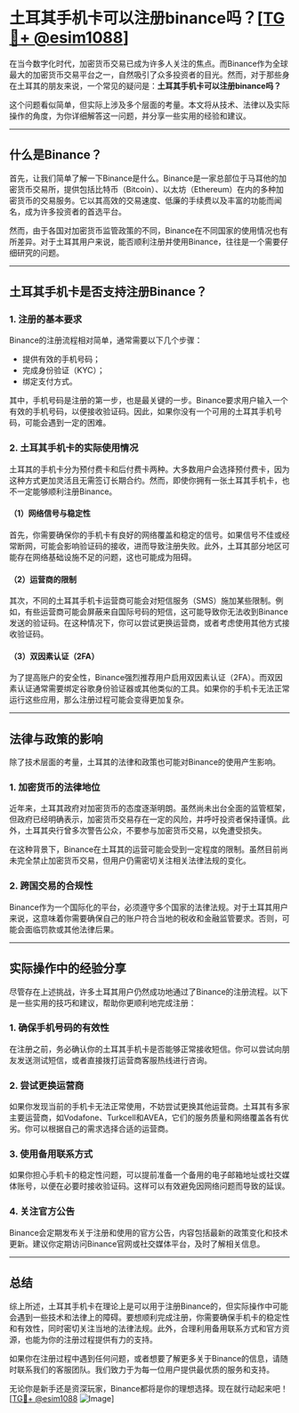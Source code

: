 # 土耳其手机卡可以注册binance吗？[[TG💪+ @esim1088](https://t.me/s/esim1088)]

在当今数字化时代，加密货币交易已成为许多人关注的焦点。而Binance作为全球最大的加密货币交易平台之一，自然吸引了众多投资者的目光。然而，对于那些身在土耳其的朋友来说，一个常见的疑问是：**土耳其手机卡可以注册binance吗？**

这个问题看似简单，但实际上涉及多个层面的考量。本文将从技术、法律以及实际操作的角度，为你详细解答这一问题，并分享一些实用的经验和建议。

---

## 什么是Binance？

首先，让我们简单了解一下Binance是什么。Binance是一家总部位于马耳他的加密货币交易所，提供包括比特币（Bitcoin）、以太坊（Ethereum）在内的多种加密货币的交易服务。它以其高效的交易速度、低廉的手续费以及丰富的功能而闻名，成为许多投资者的首选平台。

然而，由于各国对加密货币监管政策的不同，Binance在不同国家的使用情况也有所差异。对于土耳其用户来说，能否顺利注册并使用Binance，往往是一个需要仔细研究的问题。

---

## 土耳其手机卡是否支持注册Binance？

### 1. 注册的基本要求

Binance的注册流程相对简单，通常需要以下几个步骤：

- 提供有效的手机号码；
- 完成身份验证（KYC）；
- 绑定支付方式。

其中，手机号码是注册的第一步，也是最关键的一步。Binance要求用户输入一个有效的手机号码，以便接收验证码。因此，如果你没有一个可用的土耳其手机号码，可能会遇到一定的困难。

### 2. 土耳其手机卡的实际使用情况

土耳其的手机卡分为预付费卡和后付费卡两种。大多数用户会选择预付费卡，因为这种方式更加灵活且无需签订长期合约。然而，即使你拥有一张土耳其手机卡，也不一定能够顺利注册Binance。

#### （1）网络信号与稳定性

首先，你需要确保你的手机卡有良好的网络覆盖和稳定的信号。如果信号不佳或经常断网，可能会影响验证码的接收，进而导致注册失败。此外，土耳其部分地区可能存在网络基础设施不足的问题，这也可能成为阻碍。

#### （2）运营商的限制

其次，不同的土耳其手机卡运营商可能会对短信服务（SMS）施加某些限制。例如，有些运营商可能会屏蔽来自国际号码的短信，这可能导致你无法收到Binance发送的验证码。在这种情况下，你可以尝试更换运营商，或者考虑使用其他方式接收验证码。

#### （3）双因素认证（2FA）

为了提高账户的安全性，Binance强烈推荐用户启用双因素认证（2FA）。而双因素认证通常需要绑定谷歌身份验证器或其他类似的工具。如果你的手机卡无法正常运行这些应用，那么注册过程可能会变得更加复杂。

---

## 法律与政策的影响

除了技术层面的考量，土耳其的法律和政策也可能对Binance的使用产生影响。

### 1. 加密货币的法律地位

近年来，土耳其政府对加密货币的态度逐渐明朗。虽然尚未出台全面的监管框架，但政府已经明确表示，加密货币交易存在一定的风险，并呼吁投资者保持谨慎。此外，土耳其央行曾多次警告公众，不要参与加密货币交易，以免遭受损失。

在这种背景下，Binance在土耳其的运营可能会受到一定程度的限制。虽然目前尚未完全禁止加密货币交易，但用户仍需密切关注相关法律法规的变化。

### 2. 跨国交易的合规性

Binance作为一个国际化的平台，必须遵守多个国家的法律法规。对于土耳其用户来说，这意味着你需要确保自己的账户符合当地的税收和金融监管要求。否则，可能会面临罚款或其他法律后果。

---

## 实际操作中的经验分享

尽管存在上述挑战，许多土耳其用户仍然成功地通过了Binance的注册流程。以下是一些实用的技巧和建议，帮助你更顺利地完成注册：

### 1. 确保手机号码的有效性

在注册之前，务必确认你的土耳其手机卡是否能够正常接收短信。你可以尝试向朋友发送测试短信，或者直接拨打运营商客服热线进行咨询。

### 2. 尝试更换运营商

如果你发现当前的手机卡无法正常使用，不妨尝试更换其他运营商。土耳其有多家主要运营商，如Vodafone、Turkcell和AVEA，它们的服务质量和网络覆盖各有优劣。你可以根据自己的需求选择合适的运营商。

### 3. 使用备用联系方式

如果你担心手机卡的稳定性问题，可以提前准备一个备用的电子邮箱地址或社交媒体账号，以便在必要时接收验证码。这样可以有效避免因网络问题而导致的延误。

### 4. 关注官方公告

Binance会定期发布关于注册和使用的官方公告，内容包括最新的政策变化和技术更新。建议你定期访问Binance官网或社交媒体平台，及时了解相关信息。

---

## 总结

综上所述，土耳其手机卡在理论上是可以用于注册Binance的，但实际操作中可能会遇到一些技术和法律上的障碍。要想顺利完成注册，你需要确保手机卡的稳定性和有效性，同时密切关注当地的法律法规。此外，合理利用备用联系方式和官方资源，也能为你的注册过程提供有力的支持。

如果你在注册过程中遇到任何问题，或者想要了解更多关于Binance的信息，请随时联系我们的客服团队。我们致力于为每一位用户提供最优质的服务和支持。

无论你是新手还是资深玩家，Binance都将是你的理想选择。现在就行动起来吧！[[TG💪+ @esim1088](https://t.me/s/esim1088) ![Image](https://i.postimg.cc/4NQfJmqS/Snipaste-2025-05-13-00-14-12.png)]